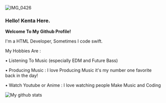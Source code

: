 ![IMG_0426](https://user-images.githubusercontent.com/48949523/87436966-ea8edc80-c617-11ea-8883-0874fedbdda8.jpg)
### **Hello! Kenta Here.**

**Welcome To My Github Profile!**
  
  I'm a HTML Developer, Sometimes I code swift.

My Hobbies Are :
  
  • Listening To Music (especially EDM and Future Bass)
   
  • Producing Music : I love Producing Music it's my number one favorite back in the day! 
  
  • Watch Youtube or Anime : I love watching people Make Music and Coding
  
  ![My github stats](https://github-readme-stats.vercel.app/api?username=kentakoong&show_icons=true)
